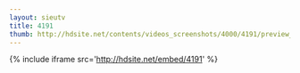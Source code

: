 ```yaml
---
layout: sieutv
title: 4191
thumb: http://hdsite.net/contents/videos_screenshots/4000/4191/preview_360p.mp4.jpg
---
```

{% include iframe src='http://hdsite.net/embed/4191' %}
 
